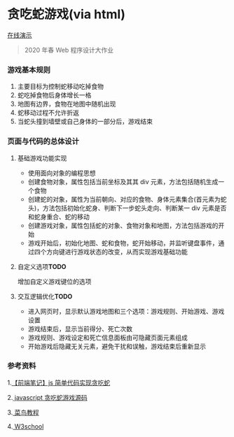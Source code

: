 # 贪吃蛇游戏(via html)

[在线演示](https://yehowahliu.github.io/GreedySnake_JS/index.html)

> 2020 年春 Web 程序设计大作业

### 游戏基本规则

1. 主要目标为控制蛇移动吃掉食物
2. 蛇吃掉食物后身体增长一格
3. 地图有边界，食物在地图中随机出现
4. 蛇移动过程不允许折返
5. 当蛇头撞到墙壁或自己身体的一部分后，游戏结束

### 页面与代码的总体设计

1. 基础游戏功能实现

    - 使用面向对象的编程思想
    - 创建食物对象，属性包括当前坐标及其其 div 元素，方法包括随机生成一个食物
    - 创建蛇的对象，属性为当前朝向、对应的食物、身体元素集合(首元素为蛇头)，方法包括初始化蛇身、判断下一步蛇头走向、判断某一 div 元素是否和蛇身重合、蛇的移动
    - 创建游戏对象，属性包括蛇的对象、食物对象和地图，方法包括游戏的开始
    - 游戏开始后，初始化地图、蛇和食物，蛇开始移动，并监听键盘事件，通过四个方向键进行游戏状态的改变，从而实现游戏基础功能

2. 自定义选项**TODO**

    增加自定义游戏键位的选项

3. 交互逻辑优化**TODO**

    - 进入网页时，显示默认游戏地图和三个选项：游戏规则、开始游戏、游戏设置
    - 游戏结束后，显示当前得分、死亡次数
    - 游戏规则、游戏设定和死亡信息面板由可隐藏页面元素组成
    - 开始游戏后隐藏无关元素，避免干扰和误触，游戏结束后重新显示

### 参考资料

1.[【前端笔记】js 简单代码实现贪吃蛇](https://blog.csdn.net/weixin_41606276/article/details/81432105)

2.[ javascript 贪吃蛇游戏源码](https://blog.csdn.net/github_27314097/article/details/82988719)

3.[ 菜鸟教程](https://www.runoob.com/css/)

4.[ W3school](https://www.w3school.com.cn/)

